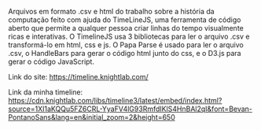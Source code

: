 Arquivos em formato .csv e html do trabalho sobre a história da computação feito com ajuda do TimeLineJS, uma ferramenta de código aberto que permite a qualquer pessoa criar linhas do tempo visualmente ricas e interativas.
O TimelineJS usa 3 bibliotecas para ler o arquivo .csv e transformá-lo em html, css e js. O Papa Parse é usado para ler o arquivo .csv, o HandleBars para gerar o código html junto do css, e o D3.js para gerar o código JavaScript.

Link do site: https://timeline.knightlab.com/

Link da minha timeline: https://cdn.knightlab.com/libs/timeline3/latest/embed/index.html?source=1XI1aKQQu5FZ6CRL-YyaFV4lG93RmfdIKlS4HnBAl2qI&font=Bevan-PontanoSans&lang=en&initial_zoom=2&height=650
